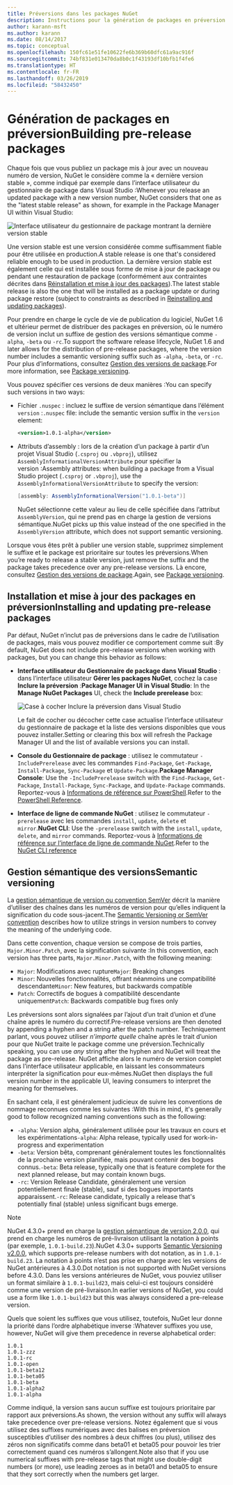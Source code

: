 ```yaml
---
title: Préversions dans les packages NuGet
description: Instructions pour la génération de packages en préversion
author: karann-msft
ms.author: karann
ms.date: 08/14/2017
ms.topic: conceptual
ms.openlocfilehash: 150fc61e51fe10622fe6b369b60dfc61a9ac916f
ms.sourcegitcommit: 74bf831e013470da8b0c1f43193df10bfb1f4fe6
ms.translationtype: HT
ms.contentlocale: fr-FR
ms.lasthandoff: 03/26/2019
ms.locfileid: "58432450"
---
```

# <a name="building-pre-release-packages"></a><span data-ttu-id="6940e-103">Génération de packages en préversion</span><span class="sxs-lookup"><span data-stu-id="6940e-103">Building pre-release packages</span></span>

<span data-ttu-id="6940e-104">Chaque fois que vous publiez un package mis à jour avec un nouveau numéro de version, NuGet le considère comme la « dernière version stable », comme indiqué par exemple dans l’interface utilisateur du gestionnaire de package dans Visual Studio :</span><span class="sxs-lookup"><span data-stu-id="6940e-104">Whenever you release an updated package with a new version number, NuGet considers that one as the "latest stable release" as shown, for example in the Package Manager UI within Visual Studio:</span></span>

![Interface utilisateur du gestionnaire de package montrant la dernière version stable](media/Prerelease_01-LatestStable.png)

<span data-ttu-id="6940e-106">Une version stable est une version considérée comme suffisamment fiable pour être utilisée en production.</span><span class="sxs-lookup"><span data-stu-id="6940e-106">A stable release is one that's considered reliable enough to be used in production.</span></span> <span data-ttu-id="6940e-107">La dernière version stable est également celle qui est installée sous forme de mise à jour de package ou pendant une restauration de package (conformément aux contraintes décrites dans [Réinstallation et mise à jour des packages](../consume-packages/reinstalling-and-updating-packages.md)).</span><span class="sxs-lookup"><span data-stu-id="6940e-107">The latest stable release is also the one that will be installed as a package update or during package restore (subject to constraints as described in [Reinstalling and updating packages](../consume-packages/reinstalling-and-updating-packages.md)).</span></span>

<span data-ttu-id="6940e-108">Pour prendre en charge le cycle de vie de publication du logiciel, NuGet 1.6 et ultérieur permet de distribuer des packages en préversion, où le numéro de version inclut un suffixe de gestion des versions sémantique comme `-alpha`, `-beta` ou `-rc`.</span><span class="sxs-lookup"><span data-stu-id="6940e-108">To support the software release lifecycle, NuGet 1.6 and later allows for the distribution of pre-release packages, where the version number includes a semantic versioning suffix such as `-alpha`, `-beta`, or `-rc`.</span></span> <span data-ttu-id="6940e-109">Pour plus d’informations, consultez [Gestion des versions de package](../reference/package-versioning.md#pre-release-versions).</span><span class="sxs-lookup"><span data-stu-id="6940e-109">For more information, see [Package versioning](../reference/package-versioning.md#pre-release-versions).</span></span>

<span data-ttu-id="6940e-110">Vous pouvez spécifier ces versions de deux manières :</span><span class="sxs-lookup"><span data-stu-id="6940e-110">You can specify such versions in two ways:</span></span>

- <span data-ttu-id="6940e-111">Fichier `.nuspec` : incluez le suffixe de version sémantique dans l’élément `version` :</span><span class="sxs-lookup"><span data-stu-id="6940e-111">`.nuspec` file: include the semantic version suffix in the `version` element:</span></span>

    ```xml
    <version>1.0.1-alpha</version>
    ```

- <span data-ttu-id="6940e-112">Attributs d’assembly : lors de la création d’un package à partir d’un projet Visual Studio (`.csproj` ou `.vbproj`), utilisez `AssemblyInformationalVersionAttribute` pour spécifier la version :</span><span class="sxs-lookup"><span data-stu-id="6940e-112">Assembly attributes: when building a package from a Visual Studio project (`.csproj` or `.vbproj`), use the `AssemblyInformationalVersionAttribute` to specify the version:</span></span>

    ```cs
    [assembly: AssemblyInformationalVersion("1.0.1-beta")]
    ```

    <span data-ttu-id="6940e-113">NuGet sélectionne cette valeur au lieu de celle spécifiée dans l’attribut `AssemblyVersion`, qui ne prend pas en charge la gestion de versions sémantique.</span><span class="sxs-lookup"><span data-stu-id="6940e-113">NuGet picks up this value instead of the one specified in the `AssemblyVersion` attribute, which does not support semantic versioning.</span></span>

<span data-ttu-id="6940e-114">Lorsque vous êtes prêt à publier une version stable, supprimez simplement le suffixe et le package est prioritaire sur toutes les préversions.</span><span class="sxs-lookup"><span data-stu-id="6940e-114">When you’re ready to release a stable version, just remove the suffix and the package takes precedence over any pre-release versions.</span></span> <span data-ttu-id="6940e-115">Là encore, consultez [Gestion des versions de package](../reference/package-versioning.md#pre-release-versions).</span><span class="sxs-lookup"><span data-stu-id="6940e-115">Again, see [Package versioning](../reference/package-versioning.md#pre-release-versions).</span></span>

## <a name="installing-and-updating-pre-release-packages"></a><span data-ttu-id="6940e-116">Installation et mise à jour des packages en préversion</span><span class="sxs-lookup"><span data-stu-id="6940e-116">Installing and updating pre-release packages</span></span>

<span data-ttu-id="6940e-117">Par défaut, NuGet n’inclut pas de préversions dans le cadre de l’utilisation de packages, mais vous pouvez modifier ce comportement comme suit :</span><span class="sxs-lookup"><span data-stu-id="6940e-117">By default, NuGet does not include pre-release versions when working with packages, but you can change this behavior as follows:</span></span>

- <span data-ttu-id="6940e-118">**Interface utilisateur du Gestionnaire de package dans Visual Studio** : dans l’interface utilisateur **Gérer les packages NuGet**, cochez la case **Inclure la préversion** :</span><span class="sxs-lookup"><span data-stu-id="6940e-118">**Package Manager UI in Visual Studio**: In the **Manage NuGet Packages** UI, check the **Include prerelease** box:</span></span>

    ![Case à cocher Inclure la préversion dans Visual Studio](media/Prerelease_02-CheckPrerelease.png)

    <span data-ttu-id="6940e-120">Le fait de cocher ou décocher cette case actualise l’interface utilisateur du gestionnaire de package et la liste des versions disponibles que vous pouvez installer.</span><span class="sxs-lookup"><span data-stu-id="6940e-120">Setting or clearing this box will refresh the Package Manager UI and the list of available versions you can install.</span></span>

- <span data-ttu-id="6940e-121">**Console du Gestionnaire de package** : utilisez le commutateur `-IncludePrerelease` avec les commandes `Find-Package`, `Get-Package`, `Install-Package`, `Sync-Package` et `Update-Package`.</span><span class="sxs-lookup"><span data-stu-id="6940e-121">**Package Manager Console**: Use the `-IncludePrerelease` switch with the `Find-Package`, `Get-Package`, `Install-Package`, `Sync-Package`, and `Update-Package` commands.</span></span> <span data-ttu-id="6940e-122">Reportez-vous à [Informations de référence sur PowerShell](../tools/powershell-reference.md).</span><span class="sxs-lookup"><span data-stu-id="6940e-122">Refer to the [PowerShell Reference](../tools/powershell-reference.md).</span></span>

- <span data-ttu-id="6940e-123">**Interface de ligne de commande NuGet** : utilisez le commutateur `-prerelease` avec les commandes `install`, `update`, `delete` et `mirror`.</span><span class="sxs-lookup"><span data-stu-id="6940e-123">**NuGet CLI**: Use the `-prerelease` switch with the `install`, `update`, `delete`, and `mirror` commands.</span></span> <span data-ttu-id="6940e-124">Reportez-vous à [Informations de référence sur l’interface de ligne de commande NuGet](../tools/nuget-exe-cli-reference.md).</span><span class="sxs-lookup"><span data-stu-id="6940e-124">Refer to the [NuGet CLI reference](../tools/nuget-exe-cli-reference.md)</span></span>

## <a name="semantic-versioning"></a><span data-ttu-id="6940e-125">Gestion sémantique des versions</span><span class="sxs-lookup"><span data-stu-id="6940e-125">Semantic versioning</span></span>

<span data-ttu-id="6940e-126">La [gestion sémantique de version ou convention SemVer](http://semver.org/spec/v1.0.0.html) décrit la manière d’utiliser des chaînes dans les numéros de version pour qu’elles indiquent la signification du code sous-jacent.</span><span class="sxs-lookup"><span data-stu-id="6940e-126">The [Semantic Versioning or SemVer convention](http://semver.org/spec/v1.0.0.html) describes how to utilize strings in version numbers to convey the meaning of the underlying code.</span></span>

<span data-ttu-id="6940e-127">Dans cette convention, chaque version se compose de trois parties, `Major.Minor.Patch`, avec la signification suivante :</span><span class="sxs-lookup"><span data-stu-id="6940e-127">In this convention, each version has three parts, `Major.Minor.Patch`, with the following meaning:</span></span>

- <span data-ttu-id="6940e-128">`Major`: Modifications avec rupture</span><span class="sxs-lookup"><span data-stu-id="6940e-128">`Major`: Breaking changes</span></span>
- <span data-ttu-id="6940e-129">`Minor`: Nouvelles fonctionnalités, offrant néanmoins une compatibilité descendante</span><span class="sxs-lookup"><span data-stu-id="6940e-129">`Minor`: New features, but backwards compatible</span></span>
- <span data-ttu-id="6940e-130">`Patch`: Correctifs de bogues à compatibilité descendante uniquement</span><span class="sxs-lookup"><span data-stu-id="6940e-130">`Patch`: Backwards compatible bug fixes only</span></span>

<span data-ttu-id="6940e-131">Les préversions sont alors signalées par l’ajout d’un trait d’union et d’une chaîne après le numéro du correctif.</span><span class="sxs-lookup"><span data-stu-id="6940e-131">Pre-release versions are then denoted by appending a hyphen and a string after the patch number.</span></span> <span data-ttu-id="6940e-132">Techniquement parlant, vous pouvez utiliser *n’importe quelle* chaîne après le trait d’union pour que NuGet traite le package comme une préversion.</span><span class="sxs-lookup"><span data-stu-id="6940e-132">Technically speaking, you can use *any* string after the hyphen and NuGet will treat the package as pre-release.</span></span> <span data-ttu-id="6940e-133">NuGet affiche alors le numéro de version complet dans l’interface utilisateur applicable, en laissant les consommateurs interpréter la signification pour eux-mêmes.</span><span class="sxs-lookup"><span data-stu-id="6940e-133">NuGet then displays the full version number in the applicable UI, leaving consumers to interpret the meaning for themselves.</span></span>

<span data-ttu-id="6940e-134">En sachant cela, il est généralement judicieux de suivre les conventions de nommage reconnues comme les suivantes :</span><span class="sxs-lookup"><span data-stu-id="6940e-134">With this in mind, it's generally good to follow recognized naming conventions such as the following:</span></span>

- <span data-ttu-id="6940e-135">`-alpha`: Version alpha, généralement utilisée pour les travaux en cours et les expérimentations</span><span class="sxs-lookup"><span data-stu-id="6940e-135">`-alpha`: Alpha release, typically used for work-in-progress and experimentation</span></span>
- <span data-ttu-id="6940e-136">`-beta`: Version bêta, comprenant généralement toutes les fonctionnalités de la prochaine version planifiée, mais pouvant contenir des bogues connus.</span><span class="sxs-lookup"><span data-stu-id="6940e-136">`-beta`: Beta release, typically one that is feature complete for the next planned release, but may contain known bugs.</span></span>
- <span data-ttu-id="6940e-137">`-rc`: Version Release Candidate, généralement une version potentiellement finale (stable), sauf si des bogues importants apparaissent.</span><span class="sxs-lookup"><span data-stu-id="6940e-137">`-rc`: Release candidate, typically a release that's potentially final (stable) unless significant bugs emerge.</span></span>

> [!Note]
> <span data-ttu-id="6940e-138">NuGet 4.3.0+ prend en charge la [gestion sémantique de version 2.0.0](http://semver.org/spec/v2.0.0.html), qui prend en charge les numéros de pré-livraison utilisant la notation à points (par exemple, `1.0.1-build.23`).</span><span class="sxs-lookup"><span data-stu-id="6940e-138">NuGet 4.3.0+ supports [Semantic Versioning v2.0.0](http://semver.org/spec/v2.0.0.html), which supports pre-release numbers with dot notation, as in `1.0.1-build.23`.</span></span> <span data-ttu-id="6940e-139">La notation à points n’est pas prise en charge avec les versions de NuGet antérieures à 4.3.0.</span><span class="sxs-lookup"><span data-stu-id="6940e-139">Dot notation is not supported with NuGet versions before 4.3.0.</span></span> <span data-ttu-id="6940e-140">Dans les versions antérieures de NuGet, vous pouviez utiliser un format similaire à `1.0.1-build23`, mais celui-ci est toujours considéré comme une version de pré-livraison.</span><span class="sxs-lookup"><span data-stu-id="6940e-140">In earlier versions of NuGet, you could use a form like `1.0.1-build23` but this was always considered a pre-release version.</span></span>

<span data-ttu-id="6940e-141">Quels que soient les suffixes que vous utilisez, toutefois, NuGet leur donne la priorité dans l’ordre alphabétique inverse :</span><span class="sxs-lookup"><span data-stu-id="6940e-141">Whatever suffixes you use, however, NuGet will give them precedence in reverse alphabetical order:</span></span>

    1.0.1
    1.0.1-zzz
    1.0.1-rc
    1.0.1-open
    1.0.1-beta12
    1.0.1-beta05
    1.0.1-beta
    1.0.1-alpha2
    1.0.1-alpha

<span data-ttu-id="6940e-142">Comme indiqué, la version sans aucun suffixe est toujours prioritaire par rapport aux préversions.</span><span class="sxs-lookup"><span data-stu-id="6940e-142">As shown, the version without any suffix will always take precedence over pre-release versions.</span></span> <span data-ttu-id="6940e-143">Notez également que si vous utilisez des suffixes numériques avec des balises en préversion susceptibles d’utiliser des nombres à deux chiffres (ou plus), utilisez des zéros non significatifs comme dans beta01 et beta05 pour pouvoir les trier correctement quand ces numéros s’allongent.</span><span class="sxs-lookup"><span data-stu-id="6940e-143">Note also that if you use numerical suffixes with pre-release tags that might use double-digit numbers (or more), use leading zeroes as in beta01 and beta05 to ensure that they sort correctly when the numbers get larger.</span></span>
